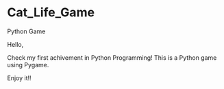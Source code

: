# Cat_Life_Game
Python Game

Hello,

Check my first achivement in Python Programming!
This is a Python game using Pygame.

Enjoy it!!
